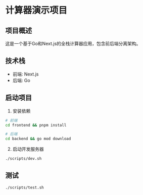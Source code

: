 # 计算器演示项目

## 项目概述
这是一个基于Go和Next.js的全栈计算器应用，包含前后端分离架构。

## 技术栈
- 前端: Next.js
- 后端: Go

## 启动项目
1. 安装依赖
```bash
# 前端
cd frontend && pnpm install

# 后端
cd backend && go mod download
```

2. 启动开发服务器
```bash
./scripts/dev.sh
```

## 测试
```bash
./scripts/test.sh
```